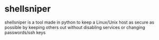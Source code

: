 # shellsniper
shellsniper is a tool made in python to keep a Linux/Unix host as secure as possible by keeping others out without disabling services or changing passwords/ssh keys
